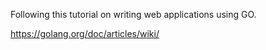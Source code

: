 Following this tutorial on writing web applications using GO.

https://golang.org/doc/articles/wiki/